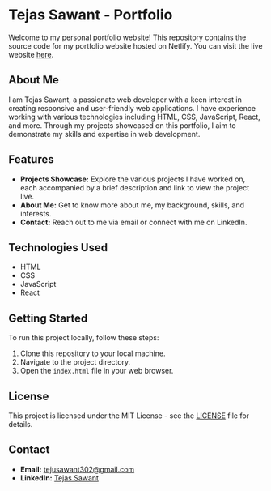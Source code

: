 # Tejas Sawant - Portfolio

Welcome to my personal portfolio website! This repository contains the source code for my portfolio website hosted on Netlify. You can visit the live website [here](https://tejassawant.netlify.app/).

## About Me

I am Tejas Sawant, a passionate web developer with a keen interest in creating responsive and user-friendly web applications. I have experience working with various technologies including HTML, CSS, JavaScript, React, and more. Through my projects showcased on this portfolio, I aim to demonstrate my skills and expertise in web development.

## Features

- **Projects Showcase:** Explore the various projects I have worked on, each accompanied by a brief description and link to view the project live.
- **About Me:** Get to know more about me, my background, skills, and interests.
- **Contact:** Reach out to me via email or connect with me on LinkedIn.

## Technologies Used

- HTML
- CSS
- JavaScript
- React

## Getting Started

To run this project locally, follow these steps:

1. Clone this repository to your local machine.
2. Navigate to the project directory.
3. Open the `index.html` file in your web browser.

## License

This project is licensed under the MIT License - see the [LICENSE](LICENSE) file for details.

## Contact

- **Email:** [tejusawant302@gmail.com](mailto:tejusawant302@gmail.com)
- **LinkedIn:** [Tejas Sawant](https://www.linkedin.com/in/tejas-sawant-3a9b5820b)
